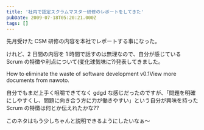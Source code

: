 ```yaml
---
title: '社内で認定スクラムマスター研修のレポートをしてきた'
pubDate: 2009-07-18T05:20:21.000Z
tags: []
---
```


先月受けた CSM 研修の内容を本社でレポートする事になった。

けれど、2 日間の内容を 1 時間で話すのは無理なので、自分が感じている Scrum の特徴や利点について(変化球気味に?)発表してきました。

How to eliminate the waste of software development v0.1View more documents from nawoto.

自分でもまだ上手く咀嚼できてなく gdgd な感じだったのですが、「問題を明確にしやすくし、問題に向き合う方に力が働きやすい」という自分が興味を持った Scrum の特徴は何とか伝えれたかな??

このネタはもう少しちゃんと説明できるようにしたいなぁ〜
